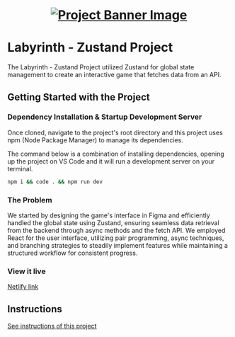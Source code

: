 <h1 align="center">
  <a href="">
    <img src="./src/assets/banner.svg" alt="Project Banner Image">
  </a>
</h1>

# Labyrinth - Zustand Project

The Labyrinth - Zustand Project utilized Zustand for global state management to create an interactive game that fetches data from an API.

## Getting Started with the Project

### Dependency Installation & Startup Development Server

Once cloned, navigate to the project's root directory and this project uses npm (Node Package Manager) to manage its dependencies.

The command below is a combination of installing dependencies, opening up the project on VS Code and it will run a development server on your terminal.

```bash
npm i && code . && npm run dev
```

### The Problem

We started by designing the game's interface in Figma and efficiently handled the global state using Zustand, ensuring seamless data retrieval from the backend through async methods and the fetch API. We employed React for the user interface, utilizing pair programming, async techniques, and branching strategies to steadily implement features while maintaining a structured workflow for consistent progress.

### View it live

[Netlify link](https://maze-game-adventure.netlify.app)

## Instructions

<a href="instructions.md">
   See instructions of this project
  </a>
